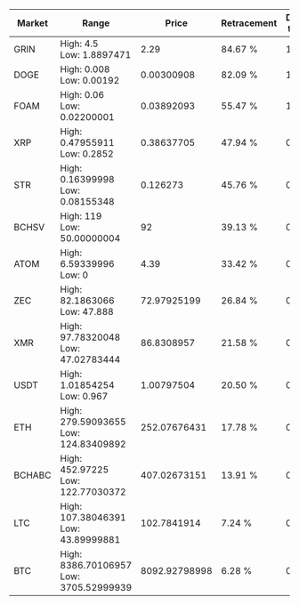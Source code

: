 | Market | Range | Price| Retracement | Doubles to 50% |
| --- | --- | --- | --- | --- |
| GRIN | High: 4.5<br />Low: 1.8897471 | 2.29 | 84.67 % | 1.40 |
| DOGE | High: 0.008<br />Low: 0.00192 | 0.00300908 | 82.09 % | 1.65 |
| FOAM | High: 0.06<br />Low: 0.02200001 | 0.03892093 | 55.47 % | 1.05 |
| XRP | High: 0.47955911<br />Low: 0.2852 | 0.38637705 | 47.94 % | 0.00 |
| STR | High: 0.16399998<br />Low: 0.08155348 | 0.126273 | 45.76 % | 0.00 |
| BCHSV | High: 119<br />Low: 50.00000004 | 92 | 39.13 % | 0.00 |
| ATOM | High: 6.59339996<br />Low: 0 | 4.39 | 33.42 % | 0.00 |
| ZEC | High: 82.1863066<br />Low: 47.888 | 72.97925199 | 26.84 % | 0.00 |
| XMR | High: 97.78320048<br />Low: 47.02783444 | 86.8308957 | 21.58 % | 0.00 |
| USDT | High: 1.01854254<br />Low: 0.967 | 1.00797504 | 20.50 % | 0.00 |
| ETH | High: 279.59093655<br />Low: 124.83409892 | 252.07676431 | 17.78 % | 0.00 |
| BCHABC | High: 452.97225<br />Low: 122.77030372 | 407.02673151 | 13.91 % | 0.00 |
| LTC | High: 107.38046391<br />Low: 43.89999881 | 102.7841914 | 7.24 % | 0.00 |
| BTC | High: 8386.70106957<br />Low: 3705.52999939 | 8092.92798998 | 6.28 % | 0.00 |
